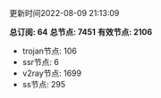 更新时间2022-08-09 21:13:09

**总订阅: 64**
**总节点: 7451**
**有效节点: 2106**
- trojan节点: 106
- ssr节点: 6
- v2ray节点: 1699
- ss节点: 295
